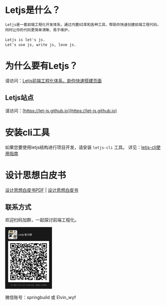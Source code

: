 # Letjs是什么？
	Letjs是一套前端工程化开发体系，通过内置UI库和各种工具，帮助你快速创建前端工程代码，同时让你的代码更简单清晰、易于维护。
	
	Letjs is let's js. 
	Let's use js, write js, love js.
	
# 为什么要有Letjs？
  请访问：[Letjs前端工程化体系，助你快速搭建页面](./notice.md)

## Letjs站点
  请访问：[https://let-js.github.io](https://let-js.github.io)

# 安装cli工具
  如果您要使用letjs结构进行项目开发，请安装 `letjs-cli` 工具。
  详见：[letjs-cli使用指南](https://let-js.github.io/guide/#%E5%AE%89%E8%A3%85-letjs-cli)

# 设计思想白皮书
[设计思想白皮书PDF](./letjs-whitepaper.pdf) | [设计思想白皮书](./letjs-whitepaper.md)

## 联系方式
欢迎扫码加群，一起探讨前端工程化。

<img src="./img/qr.jpg" style="width:30%">

微信账号：springbuild 或 Elvin_wyf
